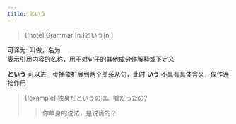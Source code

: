 ```yaml
---
title: という
---
```

> [!note] Grammar
> [n.]という[n.]

可译为: 叫做，名为  
表示引用内容的名称，用于对句子的其他成分作解释或下定义  

**という** 可以进一步抽象扩展到两个关系从句，此时 **いう** 不具有具体含义，仅作连接作用  
> [!example]
> 独身だというのは、噓だったの?
> > 你单身的说法，是说谎的？

